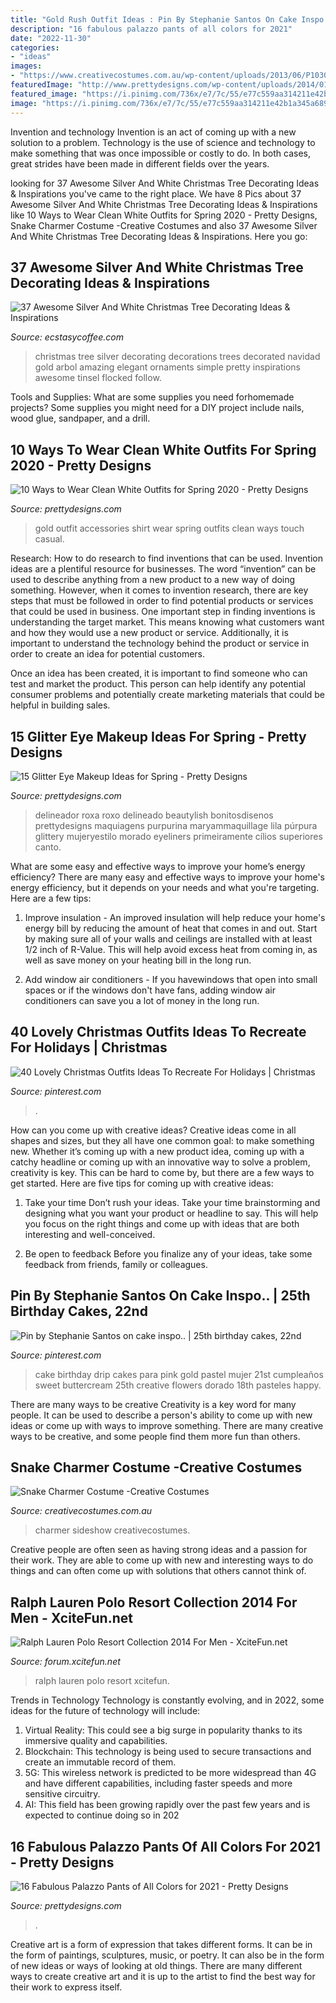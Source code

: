 ```yaml
---
title: "Gold Rush Outfit Ideas : Pin By Stephanie Santos On Cake Inspo.."
description: "16 fabulous palazzo pants of all colors for 2021"
date: "2022-11-30"
categories:
- "ideas"
images:
- "https://www.creativecostumes.com.au/wp-content/uploads/2013/06/P1030666.jpg"
featuredImage: "http://www.prettydesigns.com/wp-content/uploads/2014/01/White-Outfit-for-2014-White-shirt-with-gold-accessories..jpg"
featured_image: "https://i.pinimg.com/736x/e7/7c/55/e77c559aa314211e42b1a345a68981d4.jpg"
image: "https://i.pinimg.com/736x/e7/7c/55/e77c559aa314211e42b1a345a68981d4.jpg"
---
```



Invention and technology
Invention is an act of coming up with a new solution to a problem. Technology is the use of science and technology to make something that was once impossible or costly to do. In both cases, great strides have been made in different fields over the years.

	

		
looking for 37 Awesome Silver And White Christmas Tree Decorating Ideas &amp; Inspirations you've came to the right place. We have 8 Pics about 37 Awesome Silver And White Christmas Tree Decorating Ideas &amp; Inspirations like 10 Ways to Wear Clean White Outfits for Spring 2020 - Pretty Designs, Snake Charmer Costume -Creative Costumes and also 37 Awesome Silver And White Christmas Tree Decorating Ideas &amp; Inspirations. Here you go:
		
    
## 37 Awesome Silver And White Christmas Tree Decorating Ideas &amp; Inspirations

<img loading=lazy src="http://www.ecstasycoffee.com/wp-content/uploads/2016/10/Amazing-silver-design-Christmas-tree.jpg" onerror="this.onerror=null;this.src='https://tse2.mm.bing.net/th?id=OIP.s0XH4PnRfIp73_5ksHz5mQHaMM&amp;pid=15.1';" alt="37 Awesome Silver And White Christmas Tree Decorating Ideas &amp; Inspirations">

_Source: ecstasycoffee.com_

>christmas tree silver decorating decorations trees decorated navidad gold arbol amazing elegant ornaments simple pretty inspirations awesome tinsel flocked follow. 

	

Tools and Supplies: What are some supplies you need forhomemade projects?
Some supplies you might need for a DIY project include nails, wood glue, sandpaper, and a drill.

    
## 10 Ways To Wear Clean White Outfits For Spring 2020 - Pretty Designs

<img loading=lazy src="http://www.prettydesigns.com/wp-content/uploads/2014/01/White-Outfit-for-2014-White-shirt-with-gold-accessories..jpg" onerror="this.onerror=null;this.src='https://tse3.mm.bing.net/th?id=OIP.-jSLGLsN_4jxO5uTVhhLSwAAAA&amp;pid=15.1';" alt="10 Ways to Wear Clean White Outfits for Spring 2020 - Pretty Designs">

_Source: prettydesigns.com_

>gold outfit accessories shirt wear spring outfits clean ways touch casual. 

	

Research: How to do research to find inventions that can be used.
Invention ideas are a plentiful resource for businesses. The word “invention” can be used to describe anything from a new product to a new way of doing something. However, when it comes to invention research, there are key steps that must be followed in order to find potential products or services that could be used in business. 
One important step in finding inventions is understanding the target market. This means knowing what customers want and how they would use a new product or service. Additionally, it is important to understand the technology behind the product or service in order to create an idea for potential customers. 

Once an idea has been created, it is important to find someone who can test and market the product. This person can help identify any potential consumer problems and potentially create marketing materials that could be helpful in building sales.

    
## 15 Glitter Eye Makeup Ideas For Spring - Pretty Designs

<img loading=lazy src="http://www.prettydesigns.com/wp-content/uploads/2015/01/Purple-Glitter-Eye-Makeup.jpg" onerror="this.onerror=null;this.src='https://tse2.mm.bing.net/th?id=OIP.5Z0oifXi2zpCqJbRhacTZAHaLM&amp;pid=15.1';" alt="15 Glitter Eye Makeup Ideas for Spring - Pretty Designs">

_Source: prettydesigns.com_

>delineador roxa roxo delineado beautylish bonitosdisenos prettydesigns maquiagens purpurina maryammaquillage lila púrpura glittery mujeryestilo morado eyeliners primeiramente cílios superiores canto. 

	

What are some easy and effective ways to improve your home’s energy efficiency?
There are many easy and effective ways to improve your home's energy efficiency, but it depends on your needs and what you're targeting. Here are a few tips:
1. Improve insulation - An improved insulation will help reduce your home's energy bill by reducing the amount of heat that comes in and out. Start by making sure all of your walls and ceilings are installed with at least 1/2 inch of R-Value. This will help avoid excess heat from coming in, as well as save money on your heating bill in the long run.

2. Add window air conditioners - If you havewindows that open into small spaces or if the windows don't have fans, adding window air conditioners can save you a lot of money in the long run.

    
## 40 Lovely Christmas Outfits Ideas To Recreate For Holidays | Christmas

<img loading=lazy src="https://i.pinimg.com/736x/e7/7c/55/e77c559aa314211e42b1a345a68981d4.jpg" onerror="this.onerror=null;this.src='https://tse3.mm.bing.net/th?id=OIP.WjyI0FkXnyvamEjJosvNDwHaOy&amp;pid=15.1';" alt="40 Lovely Christmas Outfits Ideas To Recreate For Holidays | Christmas">

_Source: pinterest.com_

>. 

	

How can you come up with creative ideas?
Creative ideas come in all shapes and sizes, but they all have one common goal: to make something new. Whether it’s coming up with a new product idea, coming up with a catchy headline or coming up with an innovative way to solve a problem, creativity is key. This can be hard to come by, but there are a few ways to get started. Here are five tips for coming up with creative ideas:
1. Take your time
Don’t rush your ideas. Take your time brainstorming and designing what you want your product or headline to say. This will help you focus on the right things and come up with ideas that are both interesting and well-conceived.

2. Be open to feedback
Before you finalize any of your ideas, take some feedback from friends, family or colleagues.

    
## Pin By Stephanie Santos On Cake Inspo.. | 25th Birthday Cakes, 22nd

<img loading=lazy src="https://i.pinimg.com/originals/dc/5f/52/dc5f5232f026a3615f0afde415e77c10.jpg" onerror="this.onerror=null;this.src='https://tse2.mm.bing.net/th?id=OIP.Gjp9YJvwHJ5SiSTWl28FyAHaJ4&amp;pid=15.1';" alt="Pin by Stephanie Santos on cake inspo.. | 25th birthday cakes, 22nd">

_Source: pinterest.com_

>cake birthday drip cakes para pink gold pastel mujer 21st cumpleaños sweet buttercream 25th creative flowers dorado 18th pasteles happy. 

	

There are many ways to be creative
Creativity is a key word for many people. It can be used to describe a person's ability to come up with new ideas or come up with ways to improve something. There are many creative ways to be creative, and some people find them more fun than others.

    
## Snake Charmer Costume -Creative Costumes

<img loading=lazy src="https://www.creativecostumes.com.au/wp-content/uploads/2013/06/P1030666.jpg" onerror="this.onerror=null;this.src='https://tse2.mm.bing.net/th?id=OIP.hdqr93oUgvH81UzMmzvQ5wHaL9&amp;pid=15.1';" alt="Snake Charmer Costume -Creative Costumes">

_Source: creativecostumes.com.au_

>charmer sideshow creativecostumes. 

	

Creative people are often seen as having strong ideas and a passion for their work. They are able to come up with new and interesting ways to do things and can often come up with solutions that others cannot think of.

    
## Ralph Lauren Polo Resort Collection 2014 For Men - XciteFun.net

<img loading=lazy src="https://img.xcitefun.net/users/2013/11/345685,xcitefun-ralph-lauren-polo-resort-9.jpg" onerror="this.onerror=null;this.src='https://tse4.mm.bing.net/th?id=OIP.2a61yR7yrvLqdr-BZxPrhwHaLG&amp;pid=15.1';" alt="Ralph Lauren Polo Resort Collection 2014 For Men - XciteFun.net">

_Source: forum.xcitefun.net_

>ralph lauren polo resort xcitefun. 

	

Trends in Technology
Technology is constantly evolving, and in 2022, some ideas for the future of technology will include: 
1. Virtual Reality: This could see a big surge in popularity thanks to its immersive quality and capabilities. 
2. Blockchain: This technology is being used to secure transactions and create an immutable record of them. 
3. 5G: This wireless network is predicted to be more widespread than 4G and have different capabilities, including faster speeds and more sensitive circuitry. 
4. AI: This field has been growing rapidly over the past few years and is expected to continue doing so in 202
    
## 16 Fabulous Palazzo Pants Of All Colors For 2021 - Pretty Designs

<img loading=lazy src="http://www.prettydesigns.com/wp-content/uploads/2014/05/White-Palazzo-Pants-2.jpg" onerror="this.onerror=null;this.src='https://tse1.mm.bing.net/th?id=OIP.wATRG0xqygitk5yqfRHQQgHaK3&amp;pid=15.1';" alt="16 Fabulous Palazzo Pants of All Colors for 2021 - Pretty Designs">

_Source: prettydesigns.com_

>. 

	

Creative art is a form of expression that takes different forms. It can be in the form of paintings, sculptures, music, or poetry. It can also be in the form of new ideas or ways of looking at old things. There are many different ways to create creative art and it is up to the artist to find the best way for their work to express itself.

